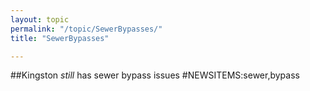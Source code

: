 ```yaml
---
layout: topic
permalink: "/topic/SewerBypasses/"
title: "SewerBypasses"

---
```


##Kingston <em>still</em> has sewer bypass issues
#NEWSITEMS:sewer,bypass

